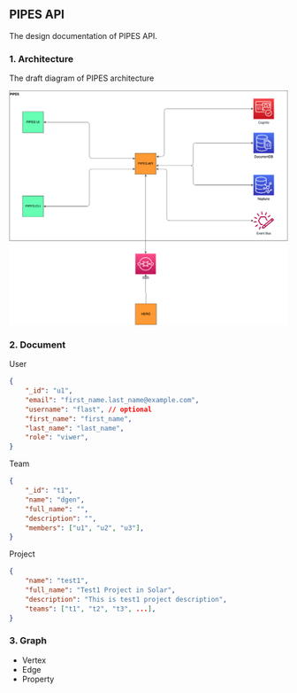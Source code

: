 ## PIPES API

The design documentation of PIPES API.


### 1. Architecture

The draft diagram of PIPES architecture

![architecture](./architecture.png)


### 2. Document

User
```json
{
    "_id": "u1",
    "email": "first_name.last_name@example.com",
    "username": "flast", // optional
    "first_name": "first_name",
    "last_name": "last_name",
    "role": "viwer",
}
```

Team
```json
{
    "_id": "t1",
    "name": "dgen",
    "full_name": "",
    "description": "",
    "members": ["u1", "u2", "u3"],
}
```

Project
```json
{
    "name": "test1",
    "full_name": "Test1 Project in Solar",
    "description": "This is test1 project description",
    "teams": ["t1", "t2", "t3", ...],
}
```

### 3. Graph

* Vertex
* Edge
* Property
